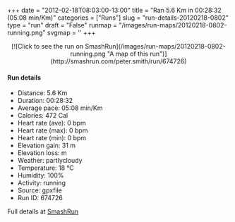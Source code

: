 +++
date = "2012-02-18T08:03:00-13:00"
title = "Ran 5.6 Km in 00:28:32 (05:08 min/Km)"
categories = ["Runs"]
slug = "run-details-20120218-0802"
type = "run"
draft = "False"
runmap = "/images/run-maps/20120218-0802-running.png"
svgmap = '<polyline points="94 48, 99 36, 100 34, 96 32, 91 30, 86 29, 83 32, 68 38, 66 40, 62 40, 59 44, 37 61, 32 63, 7 71, 2 68, 0 62, 8 59, 51 32, 64 39, 72 50, 76 53, 78 53, 78 50, 81 48, 95 44">'
+++



<!--more-->

<center>
[![Click to see the run on SmashRun](/images/run-maps/20120218-0802-running.png "A map of this run")](http://smashrun.com/peter.smith/run/674726)
</center>

#### Run details

* Distance: 5.6 Km
* Duration: 00:28:32
* Average pace: 05:08 min/Km
* Calories: 472 Cal
* Heart rate (ave): 0 bpm
* Heart rate (max): 0 bpm
* Heart rate (min): 0 bpm
* Elevation gain: 31 m
* Elevation loss:  m
* Weather: partlycloudy
* Temperature: 18 &deg;C
* Humidity: 100%
* Activity: running
* Source: gpxfile
* Run ID: 674726

Full details at [SmashRun](http://smashrun.com/peter.smith/run/674726)